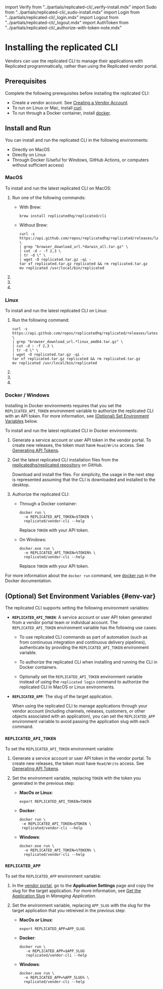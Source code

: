 import Verify from "../partials/replicated-cli/_verify-install.mdx"
import Sudo from "../partials/replicated-cli/_sudo-install.mdx"
import Login from "../partials/replicated-cli/_login.mdx"
import Logout from "../partials/replicated-cli/_logout.mdx"
import AuthToken from "../partials/replicated-cli/_authorize-with-token-note.mdx"

# Installing the replicated CLI

Vendors can use the replicated CLI to manage their applications with Replicated programmatically, rather than using the Replicated vendor portal.

## Prerequisites

Complete the following prerequisites before installing the replicated CLI:

- Create a vendor account. See [Creating a Vendor Account](/vendor/vendor-portal-creating-account).
- To run on Linux or Mac, install [curl](https://curl.haxx.se/).
- To run through a Docker container, install [docker](https://www.docker.com).

## Install and Run

You can install and run the replicated CLI in the following environments: 

* Directly on MacOS
* Directly on Linux
* Through Docker (Useful for Windows, GitHub Actions, or computers without sufficient access)

### MacOS

To install and run the latest replicated CLI on MacOS:

1. Run one of the following commands:

    - With Brew:

      ```shell
      brew install replicatedhq/replicated/cli
      ```

    - Without Brew:

      ```shell
      curl -s https://api.github.com/repos/replicatedhq/replicated/releases/latest \
      | grep "browser_download_url.*darwin_all.tar.gz" \
      | cut -d : -f 2,3 \
      | tr -d \" \
      | wget -O replicated.tar.gz -qi -
      tar xf replicated.tar.gz replicated && rm replicated.tar.gz
      mv replicated /usr/local/bin/replicated
      ```

      <Sudo/>

1. <Verify/> 

1. <Login/>

   <AuthToken/>

1. <Logout/>

### Linux

To install and run the latest replicated CLI on Linux:

1. Run the following command:

    ```shell
    curl -s https://api.github.com/repos/replicatedhq/replicated/releases/latest \
    | grep "browser_download_url.*linux_amd64.tar.gz" \
    | cut -d : -f 2,3 \
    | tr -d \" \
    | wget -O replicated.tar.gz -qi -
    tar xf replicated.tar.gz replicated && rm replicated.tar.gz
    mv replicated /usr/local/bin/replicated
    ```

    <Sudo/>

1. <Verify/>

1. <Login/>

   <AuthToken/>

1. <Logout/>

### Docker / Windows

Installing in Docker environments requires that you set the `REPLICATED_API_TOKEN` environment variable to authorize the replicated CLI with an API token. For more information, see [(Optional) Set Environment Variables](#env-var) below.

To install and run the latest replicated CLI in Docker environments:

1. Generate a service account or user API token in the vendor portal. To create new releases, the token must have `Read/Write` access. See [Generating API Tokens](/vendor/replicated-api-tokens).

1. Get the latest replicated CLI installation files from the [replicatedhq/replicated repository](https://github.com/replicatedhq/replicated/releases) on GitHub.

    Download and install the files. For simplicity, the usage in the next step is represented assuming that the CLI is downloaded and installed to the desktop.

1. Authorize the replicated CLI:

     - Through a Docker container:

        ```shell
        docker run \
          -e REPLICATED_API_TOKEN=$TOKEN \
          replicated/vendor-cli --help
        ```
        Replace `TOKEN` with your API token.

     - On Windows:

        ```dos
        docker.exe run \
          -e REPLICATED_API_TOKEN=%TOKEN% \
          replicated/vendor-cli --help
        ```

        Replace `TOKEN` with your API token.

  For more information about the `docker run` command, see [docker run](https://docs.docker.com/engine/reference/commandline/run/) in the Docker documentation.  

## (Optional) Set Environment Variables {#env-var}

The replicated CLI supports setting the following environment variables:

* **`REPLICATED_API_TOKEN`**: A service account or user API token generated from a vendor portal team or individual account. The `REPLICATED_API_TOKEN` environment variable has the following use cases:

  * To use replicated CLI commands as part of automation (such as from continuous integration and continuous delivery pipelines), authenticate by providing the `REPLICATED_API_TOKEN` environment variable.

  * To authorize the replicated CLI when installing and running the CLI in Docker containers.
  
  * Optionally set the `REPLICATED_API_TOKEN` environment variable instead of using the `replicated login` command to authorize the replicated CLI in MacOS or Linux environments.

* **`REPLICATED_APP`**: The slug of the target application.

  When using the replicated CLI to manage applications through your vendor account (including channels, releases, customers, or other objects associated with an application), you can set the `REPLICATED_APP` environment variable to avoid passing the application slug with each command.

### `REPLICATED_API_TOKEN`

To set the `REPLICATED_API_TOKEN` environment variable:

1. Generate a service account or user API token in the vendor portal. To create new releases, the token must have `Read/Write` access. See [Generating API Tokens](/vendor/replicated-api-tokens).

1. Set the environment variable, replacing `TOKEN` with the token you generated in the previous step:

    * **MacOs or Linux**:

      ```
      export REPLICATED_API_TOKEN=TOKEN
      ```

    * **Docker**:

      ```
      docker run \
       -e REPLICATED_API_TOKEN=$TOKEN \
       replicated/vendor-cli --help
      ```

    * **Windows**:

      ```
      docker.exe run \
        -e REPLICATED_API_TOKEN=%TOKEN% \
        replicated/vendor-cli --help
      ```

### `REPLICATED_APP`

To set the `REPLICATED_APP` environment variable:

1. In the [vendor portal](https://vendor.replicated.com), go to the **Application Settings** page and copy the slug for the target application. For more information, see [Get the Application Slug](/vendor/vendor-portal-manage-app#slug) in _Managing Application_.

1. Set the environment variable, replacing `APP_SLUG` with the slug for the target application that you retreived in the previous step:

    * **MacOs or Linux**:

      ```
      export REPLICATED_APP=APP_SLUG
      ```

    * **Docker**:

      ```
      docker run \
         -e REPLICATED_APP=$APP_SLUG
         replicated/vendor-cli --help
      ```

    * **Windows**:

      ```
      docker.exe run \
        -e REPLICATED_APP=%APP_SLUG% \
        replicated/vendor-cli --help
      ```
